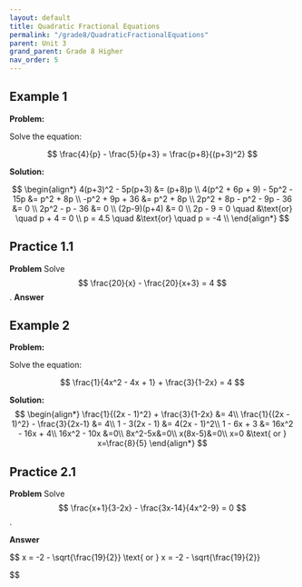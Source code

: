 ```yaml
---
layout: default
title: Quadratic Fractional Equations
permalink: "/grade8/QuadraticFractionalEquations"
parent: Unit 3
grand_parent: Grade 8 Higher
nav_order: 5
---
```


## Example 1

**Problem:**

Solve the equation:

$$ \frac{4}{p} - \frac{5}{p+3} = \frac{p+8}{(p+3)^2} $$

**Solution:**

$$
\begin{align*}
4(p+3)^2 - 5p(p+3) &= (p+8)p \\
4(p^2 + 6p + 9) - 5p^2 - 15p &= p^2 + 8p \\
-p^2 + 9p + 36 &= p^2 + 8p \\
2p^2 + 8p - p^2 - 9p - 36 &= 0 \\
2p^2 - p - 36 &= 0 \\
(2p-9)(p+4) &= 0 \\
2p - 9 = 0 \quad &\text{or} \quad p + 4 = 0 \\
p = 4.5 \quad &\text{or} \quad p = -4 \\
\end{align*}
$$

## Practice 1.1
**Problem**
Solve $$ \frac{20}{x} - \frac{20}{x+3} = 4 $$.
**Answer**

## Example 2

**Problem:**

Solve the equation:

$$ \frac{1}{4x^2 - 4x + 1} + \frac{3}{1-2x} = 4 $$

**Solution:**
$$
\begin{align*}
\frac{1}{(2x - 1)^2} + \frac{3}{1-2x} &= 4\\
\frac{1}{(2x - 1)^2} - \frac{3}{2x-1} &= 4\\
1 - 3(2x - 1) &= 4(2x - 1)^2\\
1 - 6x + 3 &= 16x^2 - 16x + 4\\
16x^2 - 10x &=0\\
8x^2-5x&=0\\
x(8x-5)&=0\\
x=0 &\text{ or } x=\frac{8}{5}
\end{align*}
$$

## Practice 2.1
**Problem**
Solve $$ \frac{x+1}{3-2x} - \frac{3x-14}{4x^2-9} = 0 $$.

**Answer**

$$
x = -2 - \sqrt{\frac{19}{2}} \text{ or } 
x = -2 - \sqrt{\frac{19}{2}}

$$


<!--stackedit_data:
eyJoaXN0b3J5IjpbLTEyNzMxODA0NTMsLTkwMzYwODY3OCw2NT
U0ODAyNzcsLTEzMTc4NjY4MzQsMTQ1NDUwMzI4NCwxMjk0NzE1
OTEyXX0=
-->